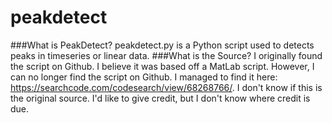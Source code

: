 # peakdetect
###What is PeakDetect?
peakdetect.py is a Python script used to detects peaks in timeseries or linear data. 
###What is the Source?
I originally found the script on Github. I believe it was based off a MatLab script. However, I can no longer find the script on Github. I managed to find it here: https://searchcode.com/codesearch/view/68268766/. I don't know if this is the original source. I'd like to give credit, but I don't know where credit is due. 


